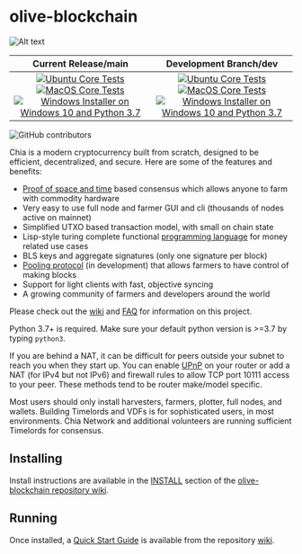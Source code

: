 # olive-blockchain

![Alt text](https://www.olive.net/img/olive_logo.svg)

| Current Release/main | Development Branch/dev |
|         :---:          |          :---:         |
| [![Ubuntu Core Tests](https://github.com/Chia-Network/olive-blockchain/actions/workflows/build-test-ubuntu-core.yml/badge.svg)](https://github.com/Chia-Network/olive-blockchain/actions/workflows/build-test-ubuntu-core.yml) [![MacOS Core Tests](https://github.com/Chia-Network/olive-blockchain/actions/workflows/build-test-macos-core.yml/badge.svg)](https://github.com/Chia-Network/olive-blockchain/actions/workflows/build-test-macos-core.yml) [![Windows Installer on Windows 10 and Python 3.7](https://github.com/Chia-Network/olive-blockchain/actions/workflows/build-windows-installer.yml/badge.svg)](https://github.com/Chia-Network/olive-blockchain/actions/workflows/build-windows-installer.yml)  |  [![Ubuntu Core Tests](https://github.com/Chia-Network/olive-blockchain/actions/workflows/build-test-ubuntu-core.yml/badge.svg?branch=dev)](https://github.com/Chia-Network/olive-blockchain/actions/workflows/build-test-ubuntu-core.yml) [![MacOS Core Tests](https://github.com/Chia-Network/olive-blockchain/actions/workflows/build-test-macos-core.yml/badge.svg?branch=dev)](https://github.com/Chia-Network/olive-blockchain/actions/workflows/build-test-macos-core.yml) [![Windows Installer on Windows 10 and Python 3.7](https://github.com/Chia-Network/olive-blockchain/actions/workflows/build-windows-installer.yml/badge.svg?branch=dev)](https://github.com/Chia-Network/olive-blockchain/actions/workflows/build-windows-installer.yml) |

![GitHub contributors](https://img.shields.io/github/contributors/Chia-Network/olive-blockchain?logo=GitHub)

Chia is a modern cryptocurrency built from scratch, designed to be efficient, decentralized, and secure. Here are some of the features and benefits:
* [Proof of space and time](https://docs.google.com/document/d/1tmRIb7lgi4QfKkNaxuKOBHRmwbVlGL4f7EsBDr_5xZE/edit) based consensus which allows anyone to farm with commodity hardware
* Very easy to use full node and farmer GUI and cli (thousands of nodes active on mainnet)
* Simplified UTXO based transaction model, with small on chain state
* Lisp-style turing complete functional [programming language](https://olivelisp.com/) for money related use cases
* BLS keys and aggregate signatures (only one signature per block)
* [Pooling protocol](https://www.olive.net/2020/11/10/pools-in-olive.html) (in development) that allows farmers to have control of making blocks
* Support for light clients with fast, objective syncing
* A growing community of farmers and developers around the world

Please check out the [wiki](https://github.com/Chia-Network/olive-blockchain/wiki)
and [FAQ](https://github.com/Chia-Network/olive-blockchain/wiki/FAQ) for
information on this project.

Python 3.7+ is required. Make sure your default python version is >=3.7
by typing `python3`.

If you are behind a NAT, it can be difficult for peers outside your subnet to
reach you when they start up. You can enable
[UPnP](https://www.homenethowto.com/ports-and-nat/upnp-automatic-port-forward/)
on your router or add a NAT (for IPv4 but not IPv6) and firewall rules to allow
TCP port 10111 access to your peer.
These methods tend to be router make/model specific.

Most users should only install harvesters, farmers, plotter, full nodes, and wallets.
Building Timelords and VDFs is for sophisticated users, in most environments.
Chia Network and additional volunteers are running sufficient Timelords
for consensus.

## Installing

Install instructions are available in the
[INSTALL](https://github.com/Chia-Network/olive-blockchain/wiki/INSTALL)
section of the
[olive-blockchain repository wiki](https://github.com/Chia-Network/olive-blockchain/wiki).

## Running

Once installed, a
[Quick Start Guide](https://github.com/Chia-Network/olive-blockchain/wiki/Quick-Start-Guide)
is available from the repository
[wiki](https://github.com/Chia-Network/olive-blockchain/wiki).
